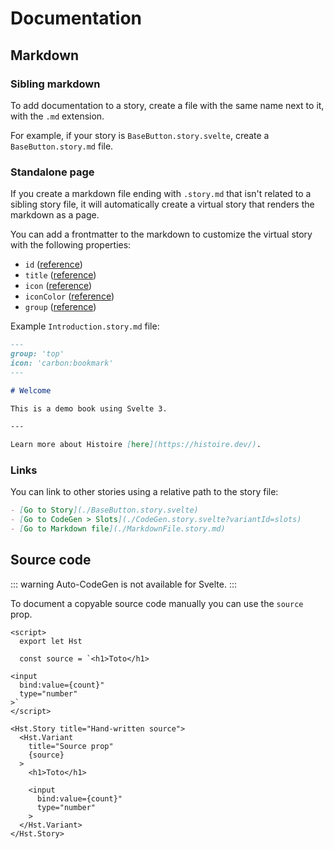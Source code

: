 # Documentation

## Markdown

### Sibling markdown

To add documentation to a story, create a file with the same name next to it, with the `.md` extension.

For example, if your story is `BaseButton.story.svelte`, create a `BaseButton.story.md` file.

### Standalone page

If you create a markdown file ending with `.story.md` that isn't related to a sibling story file, it will automatically create a virtual story that renders the markdown as a page.

You can add a frontmatter to the markdown to customize the virtual story with the following properties:

- `id` ([reference](../../reference/svelte3/story.md#id))
- `title` ([reference](../../reference/svelte3/story.md#title))
- `icon` ([reference](../../reference/svelte3/story.md#icon))
- `iconColor` ([reference](../../reference/svelte3/story.md#iconcolor))
- `group` ([reference](../../reference/svelte3/story.md#group))

Example `Introduction.story.md` file:

```md
---
group: 'top'
icon: 'carbon:bookmark'
---

# Welcome

This is a demo book using Svelte 3.

---

Learn more about Histoire [here](https://histoire.dev/).
```

### Links

You can link to other stories using a relative path to the story file:

```md
- [Go to Story](./BaseButton.story.svelte)
- [Go to CodeGen > Slots](./CodeGen.story.svelte?variantId=slots)
- [Go to Markdown file](./MarkdownFile.story.md)
```

## Source code

::: warning
Auto-CodeGen is not available for Svelte.
:::

To document a copyable source code manually you can use the `source` prop.

```svelte{31,55-74}
<script>
  export let Hst

  const source = `<h1>Toto</h1>

<input
  bind:value={count}"
  type="number"
>`
</script>

<Hst.Story title="Hand-written source">
  <Hst.Variant
    title="Source prop"
    {source}
  >
    <h1>Toto</h1>

    <input
      bind:value={count}"
      type="number"
    >
  </Hst.Variant>
</Hst.Story>
```
